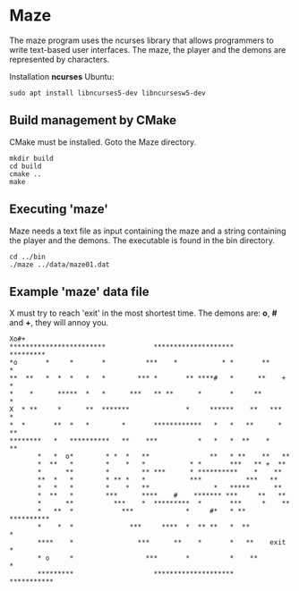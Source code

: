 # Maze

The maze program uses the ncurses library that allows programmers to write
text-based user interfaces. The maze, the player and the demons are represented
by characters.

Installation __ncurses__ Ubuntu:

    sudo apt install libncurses5-dev libncursesw5-dev

## Build management by CMake

CMake must be installed. Goto the Maze directory.

    mkdir build
    cd build
    cmake ..
    make
  
## Executing 'maze'

Maze needs a text file as input containing the maze and a string containing
the player and the demons. The executable is found in the bin directory.

    cd ../bin
    ./maze ../data/maze01.dat

## Example 'maze' data file

X must try to reach 'exit' in the most shortest time.
The demons are: **o**, **#** and **+**, they will annoy you.

    Xo#+
    ************************            ********************        *********
    *o       *     *       *          ***    *           * *       **       *
    **  **   *  *  *   *   *        *** *       ** ****#   *      **    +   *
    *    *      *****  *   *      ***   ** **      *       *     **         *
    X  * **     *      **  *******              *     ******    **   ***    *
    *  *       **  *   *        *       ************   *   *   **      *  **
    ********   *   **********   **    ***          *   *   *  **    *    **
           *   *  o*        * *  *   **               **   * **    **   **
           *  **   *        *    *   *           * *       ***   ** +  **
           *      **        *        ** ***      * **********    *    **
           **  *   *        * ** *   *           ***           ***   **
           *   *   *        *    *   **                *   *****      **
           *  **   *        ***      ****    #    ******* ***     **   **
           *      **          ***    *  *********  *       ***     *    **
           *   **  *            ***             *     #*   * **   **********
           *    *  *              ***     ****  *  ** **   *  **           *
           ****    *                ***      **    *       *   **    exit  *
           * o     *                  ***       *          *    **         *
           *********                    ********************     ***********
